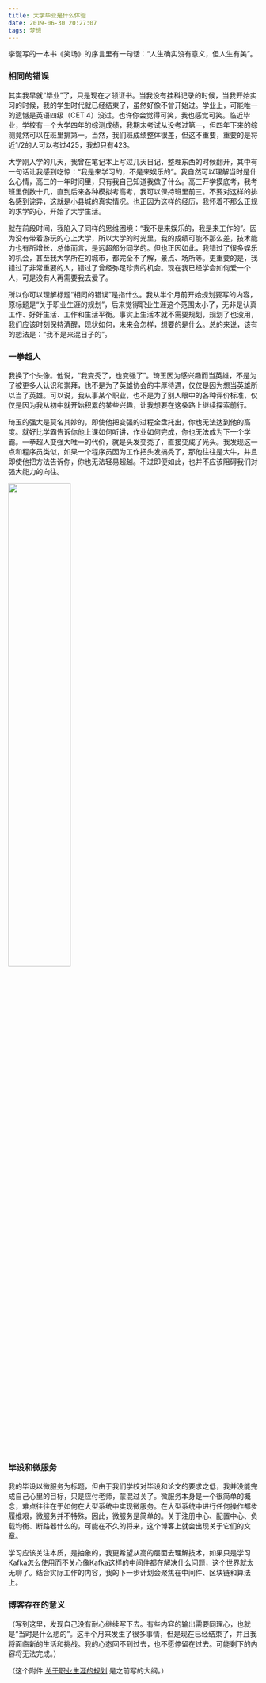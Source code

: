 ```yaml
---
title: 大学毕业是什么体验
date: 2019-06-30 20:27:07
tags: 梦想
---
```


李诞写的一本书《笑场》的序言里有一句话：“人生确实没有意义，但人生有美”。

### 相同的错误

其实我早就“毕业”了，只是现在才领证书。当我没有挂科记录的时候，当我开始实习的时候，我的学生时代就已经结束了，虽然好像不曾开始过。学业上，可能唯一的遗憾是英语四级（CET 4）没过。也许你会觉得可笑，我也感觉可笑。临近毕业，学校有一个大学四年的综测成绩，我期末考试从没考过第一，但四年下来的综测竟然可以在班里排第一。当然，我们班成绩整体很差，但这不重要，重要的是将近1/2的人可以考过425，我却只有423。

大学刚入学的几天，我曾在笔记本上写过几天日记，整理东西的时候翻开，其中有一句话让我感到吃惊：“我是来学习的，不是来娱乐的”。我自然可以理解当时是什么心情，高三的一年时间里，只有我自己知道我做了什么。高三开学摸底考，我考班里倒数十几，直到后来各种模拟考高考，我可以保持班里前三。不要对这样的排名感到诧异，这就是小县城的真实情况。也正因为这样的经历，我怀着不那么正规的求学的心，开始了大学生活。

就在前段时间，我陷入了同样的思维困境：“我不是来娱乐的，我是来工作的”。因为没有带着游玩的心上大学，所以大学的时光里，我的成绩可能不那么差，技术能力也有所增长，总体而言，是远超部分同学的。但也正因如此，我错过了很多娱乐的机会，甚至我大学所在的城市，都完全不了解，景点、场所等。更重要的是，我错过了非常重要的人，错过了曾经弥足珍贵的机会。现在我已经学会如何爱一个人，可是没有人再需要我去爱了。

所以你可以理解标题“相同的错误”是指什么。我从半个月前开始规划要写的内容，原标题是“关于职业生涯的规划”，后来觉得职业生涯这个范围太小了，无非是认真工作、好好生活、工作和生活平衡。事实上生活本就不需要规划，规划了也没用，我们应该时刻保持清醒，现状如何，未来会怎样，想要的是什么。总的来说，该有的想法是：“我不是来混日子的”。

### 一拳超人

我换了个头像。他说，“我变秃了，也变强了”。琦玉因为感兴趣而当英雄，不是为了被更多人认识和崇拜，也不是为了英雄协会的丰厚待遇，仅仅是因为想当英雄所以当了英雄。可以说，我从事某个职业，也不是为了别人眼中的各种评价标准，仅仅是因为我从初中就开始积累的某些兴趣，让我想要在这条路上继续探索前行。

琦玉的强大是莫名其妙的，即使他把变强的过程全盘托出，你也无法达到他的高度。就好比学霸告诉你他上课如何听讲，作业如何完成，你也无法成为下一个学霸。一拳超人变强大唯一的代价，就是头发变秃了，直接变成了光头。我发现这一点和程序员类似，如果一个程序员因为工作把头发搞秃了，那他往往是大牛，并且即使他把方法告诉你，你也无法轻易超越。不过即便如此，也并不应该阻碍我们对强大能力的向往。

<img src="avatar_origin.jpg" width="50%" height="50%">

### 毕设和微服务

我的毕设以微服务为标题，但由于我们学校对毕设和论文的要求之低，我并没能完成自己心里的目标，只是应付老师，蒙混过关了。微服务本身是一个很简单的概念，难点往往在于如何在大型系统中实现微服务。在大型系统中进行任何操作都步履维艰，微服务并不特殊，因此，微服务是简单的。关于注册中心、配置中心、负载均衡、断路器什么的，可能在不久的将来，这个博客上就会出现关于它们的文章。

学习应该关注本质，是抽象的，我更希望从高的层面去理解技术，如果只是学习Kafka怎么使用而不关心像Kafka这样的中间件都在解决什么问题，这个世界就太无聊了。结合实际工作的内容，我的下一步计划会聚焦在中间件、区块链和算法上。

### 博客存在的意义

（写到这里，发现自己没有耐心继续写下去。有些内容的输出需要同理心，也就是“当时是什么想的”。这半个月来发生了很多事情，但是现在已经结束了，并且我将面临新的生活和挑战。我的心态回不到过去，也不愿停留在过去。可能剩下的内容将无法完成。）

（这个附件 [关于职业生涯的规划](./关于职业生涯的规划.pdf) 是之前写的大纲。）
